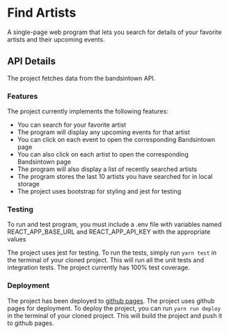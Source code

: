 # Find Artists

A single-page web program that lets you search for details of your favorite artists and their upcoming events.

## API Details

The project fetches data from the bandsintown API.

### Features

The project currently implements the following features:

- You can search for your favorite artist
- The program will display any upcoming events for that artist
- You can click on each event to open the corresponding Bandsintown page
- You can also click on each artist to open the corresponding Bandsintown page
- The program will also display a list of recently searched artists
- The program stores the last 10 artists you have searched for in local storage
- The project uses bootstrap for styling and jest for testing

### Testing

To run and test program, you must include a .env file with variables named 
REACT_APP_BASE_URL and REACT_APP_API_KEY with the appropriate values

The project uses jest for testing. To run the tests, simply run `yarn test` in the terminal of your cloned project. This will run all the unit tests and integration tests. The project currently has 100% test coverage.

### Deployment

The project has been deployed to [github pages](https://sarb0z.github.io/ArtistFinder).
The project uses github pages for deployment. To deploy the project, you can run `yarn run deploy` in the terminal of your cloned project. This will build the project and push it to github pages.